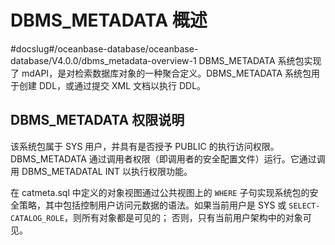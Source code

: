 DBMS_METADATA 概述 
=====================================
#docslug#/oceanbase-database/oceanbase-database/V4.0.0/dbms_metadata-overview-1
DBMS_METADATA 系统包实现了 mdAPI，是对检索数据库对象的一种聚合定义。DBMS_METADATA 系统包用于创建 DDL，或通过提交 XML 文档以执行 DDL。

DBMS_METADATA 权限说明
---------------------------

该系统包属于 SYS 用户，并具有是否授予 PUBLIC 的执行访问权限。DBMS_METADATA 通过调用者权限（即调用者的安全配置文件）运行。它通过调用 DBMS_METADATAL INT 以执行权限功能。

在 catmeta.sql 中定义的对象视图通过公共视图上的 `WHERE` 子句实现系统包的安全策略，其中包括控制用户访问元数据的语法。如果当前用户是 SYS 或 `SELECT-CATALOG_ROLE`，则所有对象都是可见的； 否则，只有当前用户架构中的对象可见。
